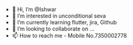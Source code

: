 - 👋 Hi, I’m @Ishwar
- 👀 I’m interested in unconditional seva
- 🌱 I’m currently learning flutter, jira, Github
- 💞️ I’m looking to collaborate on ...
- 📫 How to reach me - Mobile No.7350002778

<!---
IshwarGade/IshwarGade is a ✨ special ✨ repository because its `README.md` (this file) appears on your GitHub profile.
You can click the Preview link to take a look at your changes.
--->
